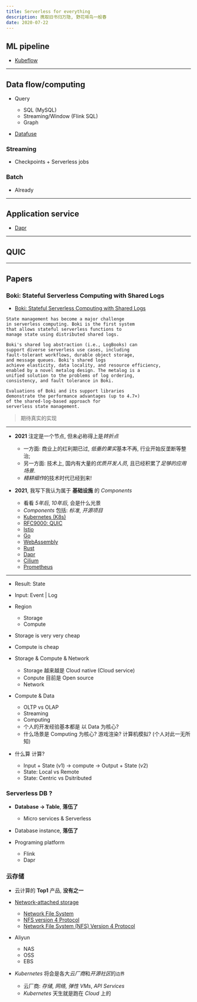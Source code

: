 ```yaml
---
title: Serverless for everything
description: 携取旧书归万隐, 野花啼鸟一般春
date: 2020-07-22
---
```


## ML pipeline

* [Kubeflow](https://github.com/kubeflow)

------------------

## Data flow/computing

* Query
  - SQL              (MySQL)
  - Streaming/Window (Flink SQL)
  - Graph

* [Datafuse](https://github.com/datafuselabs/datafuse)

### Streaming

* Checkpoints + Serverless jobs

### Batch

* Already

------------------

## Application service

* [Dapr](https://github.com/dapr/dapr)

------------------

## QUIC

------------------

## Papers

### Boki: Stateful Serverless Computing with Shared Logs

* [Boki: Stateful Serverless Computing with Shared Logs](https://dl.acm.org/doi/pdf/10.1145/3477132.3483541)

```
State management has become a major challenge
in serverless computing. Boki is the first system
that allows stateful serverless functions to
manage state using distributed shared logs.

Boki's shared log abstraction (i.e., LogBooks) can
support diverse serverless use cases, including
fault-tolerant workflows, durable object storage,
and message queues. Boki's shared logs
achieve elasticity, data locality, and resource efficiency,
enabled by a novel metalog design. The metalog is a
unified solution to the problems of log ordering,
consistency, and fault tolerance in Boki.

Evaluations of Boki and its support libraries
demonstrate the performance advantages (up to 4.7×)
of the shared-log-based approach for
serverless state management.
```

> 期待真实的实现

------------------

* **2021** 注定是一个节点, 但未必称得上是*转折点*
  - 一方面: 商业上的红利期已过, *低垂的果实*基本不再, 行业开始反垄断等整治;
  - 另一方面: 技术上, 国内有大量的*优质开发人员*, 且已经积累了*足够的应用场景*.
  - *精耕细作*的技术时代已经到来!

* **2021**, 我写下我认为属于 **基础设施** 的 *Components*
  - 看看 *5年后*, *10年后*, 会是什么光景
  - *Components* 包括: *标准*, *开源项目*
  - [Kubernetes (K8s)](https://github.com/kubernetes/kubernetes)
  - [RFC9000: QUIC](https://datatracker.ietf.org/doc/html/rfc9000)
  - [Istio](https://github.com/istio/istio)
  - [Go](https://github.com/golang/go)
  - [WebAssembly](https://webassembly.org)
  - [Rust](https://github.com/rust-lang/rust)
  - [Dapr](https://github.com/dapr/dapr)
  - [Cilium](https://github.com/cilium/cilium)
  - [Prometheus](https://github.com/prometheus/prometheus)

------------------

* Result: State
* Input: Event | Log
* Region
  - Storage
  - Compute
* Storage is very very cheap
* Compute is cheap

* Storage & Compute & Network
  - Storage 越来越是 Cloud native (Cloud service)
  - Conpute 目前是 Open source
  - Network

* Compute & Data
  - OLTP vs OLAP
  - Streaming
  - Computing
  - 个人的开发经验基本都是 以 Data 为核心?
  - 什么场景是 Computing 为核心? 游戏渲染? 计算机模拟? (个人对此一无所知)

* 什么算 计算?
  - Input + State (v1) -> compute -> Output + State (v2)
  - State: Local vs Remote
  - State: Centric vs Dsitributed

### Serverless DB ?

* **Database -> Table**, **落伍了**
  - Micro services & Serverless
* Database instance, **落伍了**

* Programing platform
  - Flink
  - Dapr

### 云存储

* 云计算的 **Top1** 产品, **没有之一**

* [Network-attached storage](https://en.wikipedia.org/wiki/Network-attached_storage)
  - [Network File System](https://en.wikipedia.org/wiki/Network_File_System)
  - [NFS version 4 Protocol](https://datatracker.ietf.org/doc/html/rfc3010)
  - [Network File System (NFS) Version 4 Protocol](https://datatracker.ietf.org/doc/html/rfc7530)

* Aliyun
  - NAS
  - OSS
  - EBS

* *Kubernetes* 将会是各大*云厂商*和*开源社区*的`边界`
  - 云厂商: *存储*, *网络*, *弹性 VMs*, *API Services*
  - *Kubernetes* 天生就是跑在 *Cloud* 上的
